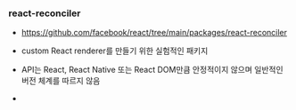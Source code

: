 ### react-reconciler

- https://github.com/facebook/react/tree/main/packages/react-reconciler

- custom React renderer를 만들기 위한 실험적인 패키지

- API는 React, React Native 또는 React DOM만큼 안정적이지 않으며 일반적인 버전 체계를 따르지 않음

-

